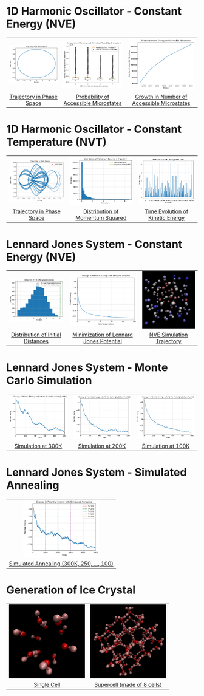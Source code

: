 # 1D Harmonic Oscillator - Constant Energy (NVE)

<table>
    <tr>
        <td align="center"><img src="q1/trajectory.png" width="200"></td>
        <td align="center"><img src="q1/probability.png" width="200"></td>
        <td align="center"><img src="q1/energy.png" width="200"></td>
    </tr>
    <tr>
        <td align="center"><a href="q1/README.md">Trajectory in Phase Space</a></td>
        <td align="center"><a href="q1/README.md">Probability of Accessible Microstates</a></td>
        <td align="center"><a href="q1/README.md">Growth in Number of Accessible Microstates</a></td>
    </tr>
</table>

# 1D Harmonic Oscillator - Constant Temperature (NVT)

<table>
    <tr>
        <td align="center"><img src="q2/nose-hoover-thermostat/trajectory.png" width="200"></td>
        <td align="center"><img src="q2/nose-hoover-thermostat/momentum-square.png" width="200"></td>
        <td align="center"><img src="q2/nose-hoover-thermostat/kinetic-energy.png" width="200"></td>
    </tr>
    <tr>
        <td align="center"><a href="q2/README.md">Trajectory in Phase Space</a></td>
        <td align="center"><a href="q2/README.md">Distribution of Momentum Squared</a></td>
        <td align="center"><a href="q2/README.md">Time Evolution of Kinetic Energy</a></td>
    </tr>
</table>

# Lennard Jones System - Constant Energy (NVE)

<table>
    <tr>
        <td align="center"><img src="q3/initial-distances.png" width="200"></td>
        <td align="center"><img src="q3/descent.png" width="200"></td>
        <td align="center"><img src="q3/trajectory.gif" width="200"></td>
    </tr>
    <tr>
        <td align="center"><a href="q3/README.md">Distribution of Initial Distances</a></td>
        <td align="center"><a href="q3/README.md">Minimization of Lennard Jones Potential</a></td>
        <td align="center"><a href="q3/README.md">NVE Simulation Trajectory</a></td>
    </tr>
</table>

# Lennard Jones System - Monte Carlo Simulation

<table>
    <tr>
        <td align="center"><img src="q4/monte-carlo-300.png" width="200"></td>
        <td align="center"><img src="q4/monte-carlo-200.png" width="200"></td>
        <td align="center"><img src="q4/monte-carlo-100.png" width="200"></td>
    </tr>
    <tr>
        <td align="center"><a href="q4/README.md">Simulation at 300K</a></td>
        <td align="center"><a href="q4/README.md">Simulation at 200K</a></td>
        <td align="center"><a href="q4/README.md">Simulation at 100K</a></td>
    </tr>
</table>

# Lennard Jones System - Simulated Annealing

<table>
    <tr>
        <td align="center"><img src="q5/simulated-annealing.png" width="200"></td>
    </tr>
    <tr>
        <td align="center"><a href="q5/README.md">Simulated Annealing (300K, 250, ..., 100) </a></td>
    </tr>
</table>

# Generation of Ice Crystal

<table>
    <tr>
        <td align="center"><img src="q6/heavy-ice.png" width="200"></td>
        <td align="center"><img src="q6/heavy-ice-supercell.png" width="200"></td>
    </tr>
    <tr>
        <td align="center"><a href="q6/README.md">Single Cell</a></td>
        <td align="center"><a href="q6/README.md">Supercell (made of 8 cells) </a></td>
    </tr>
</table>
